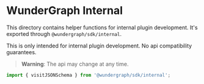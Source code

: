 # WunderGraph Internal

This directory contains helper functions for internal plugin development. It's exported through `@wundergraph/sdk/internal`.

This is only intended for internal plugin development. No api compatibility guarantees.

> **Warning**: The api may change at any time.

```ts
import { visitJSONSchema } from '@wundergraph/sdk/internal';
```
